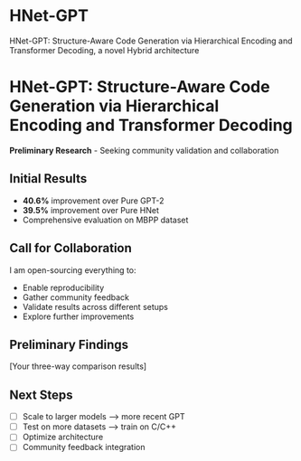 # HNet-GPT
HNet-GPT: Structure-Aware Code Generation via Hierarchical Encoding and Transformer Decoding, a novel Hybrid architecture


# HNet-GPT: Structure-Aware Code Generation via Hierarchical Encoding and Transformer Decoding

**Preliminary Research** - Seeking community validation and collaboration

## Initial Results
- **40.6%** improvement over Pure GPT-2
- **39.5%** improvement over Pure HNet
- Comprehensive evaluation on MBPP dataset

## Call for Collaboration
I am  open-sourcing everything to:
- Enable reproducibility
- Gather community feedback
- Validate results across different setups
- Explore further improvements

## Preliminary Findings
[Your three-way comparison results]

## Next Steps
- [ ] Scale to larger models --> more recent GPT
- [ ] Test on more datasets --> train on C/C++
- [ ] Optimize architecture
- [ ] Community feedback integration
